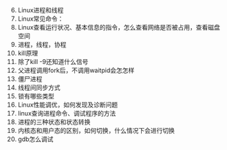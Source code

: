  6. Linux进程和线程
  7. Linux常见命令：
   8. Linux查看运行状况、基本信息的指令，怎么查看网络是否被占用，查看磁盘空间
   9. 进程，线程，协程
   10. kill原理
   11. 除了kill -9还知道什么信号
   12. 父进程调用fork后，不调用waitpid会怎怎样
   13. 僵尸进程
   14. 线程间同步方式
   15. 锁有哪些类型
   16. Linux性能调优，如何发现及诊断问题
   17. linux查询进程命令、调试程序的方法
   18. 进程的三种状态和状态转换
   19. 内核态和用户态的区别，如何切换，什么情况下会进行切换
   20. gdb怎么调试